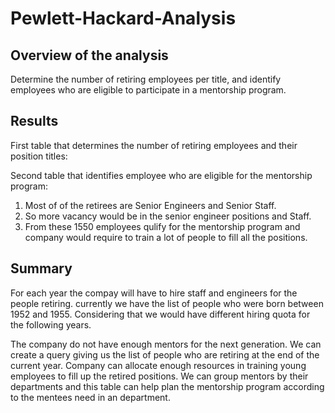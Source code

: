 # Pewlett-Hackard-Analysis

## Overview of the analysis
Determine the number of retiring employees per title, and identify employees who are eligible to participate in a mentorship program.

## Results 
First table that determines the number of retiring employees and their position titles:

Second table that identifies employee who are eligible for the mentorship program:

1) Most of of the retirees are Senior Engineers and Senior Staff.
2) So more vacancy would be in the senior engineer positions and Staff.
3) From these 1550 employees qulify for the mentorship program and company would require to train a lot of people to fill all the positions.

## Summary

For each year the compay will have to hire staff and engineers for the people retiring. currently we have the list of people who were born between 1952 and 1955. Considering that we would have different hiring quota for the following years.

The company do not have enough mentors for the next generation. We can create a query giving us the list of people who are retiring at the end of the current year. Company can allocate enough resources in training young employees to fill up the retired positions. We can group mentors by their departments and this table can help plan the mentorship program according to the mentees need in an department.